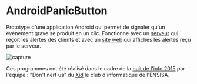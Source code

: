 # AndroidPanicButton

Prototype d'une application Android qui permet de signaler qu'un événement grave se produit en un clic.
Fonctionne avec un <a href="https://github.com/Dimitriio/panicAppli">serveur</a> qui reçoit les alertes des clients et avec un <a href="https://github.com/Laowphis/webndi15">site web</a> qui affiches les alertes reçu par le serveur.

<img scr="screen_framed.png" alt="capture"/>


Ces programmes ont été réalisé dans le cadre de la <a href="http://nuitdelinfo.com/">nuit de l'info 2015</a> par l'équipe : "Don't nerf us" du <a href="http://xid.ensisa.info">Xid</a> le club d'informatique de l'<a hrefl="http://ensisa.fr">ENSISA</a>.

